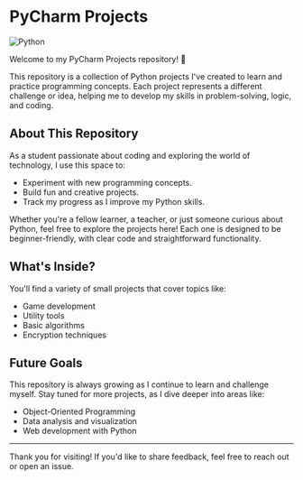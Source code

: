 # PyCharm Projects
![Python](https://img.shields.io/badge/-Python-3776AB?logo=python&logoColor=white)


Welcome to my PyCharm Projects repository! 🚀

This repository is a collection of Python projects I've created to learn and practice programming concepts. Each project represents a different challenge or idea, helping me to develop my skills in problem-solving, logic, and coding.

## About This Repository

As a student passionate about coding and exploring the world of technology, I use this space to:
- Experiment with new programming concepts.
- Build fun and creative projects.
- Track my progress as I improve my Python skills.

Whether you're a fellow learner, a teacher, or just someone curious about Python, feel free to explore the projects here! Each one is designed to be beginner-friendly, with clear code and straightforward functionality.

## What's Inside?

You'll find a variety of small projects that cover topics like:
- Game development
- Utility tools
- Basic algorithms
- Encryption techniques

## Future Goals

This repository is always growing as I continue to learn and challenge myself. Stay tuned for more projects, as I dive deeper into areas like:
- Object-Oriented Programming
- Data analysis and visualization
- Web development with Python

---

Thank you for visiting! If you'd like to share feedback, feel free to reach out or open an issue.
